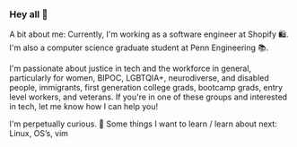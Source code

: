 ### Hey all 💯

A bit about me:
Currently, I'm working as a software engineer at Shopify 🛍️. 
I'm also a computer science graduate student at Penn Engineering 📚. 

I'm passionate about justice in tech and the workforce in general, particularly for women, BIPOC, LGBTQIA+, neurodiverse, and disabled people, immigrants, first generation college grads, bootcamp grads, entry level workers, and veterans. If you're in one of these groups and interested in tech, let me know how I can help you!

I'm perpetually curious. 💭
Some things I want to learn / learn about next: 
Linux, OS’s, vim
